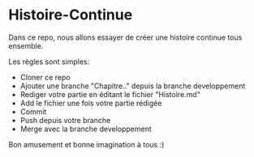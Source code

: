 # Histoire-Continue
Dans ce repo, nous allons essayer de créer une histoire continue tous ensemble.

Les règles sont simples:

  * Cloner ce repo
  * Ajouter une branche "Chapitre.." depuis la branche developpement
  * Rediger votre partie en éditant le fichier "Histoire.md"
  * Add le fichier une fois votre partie rédigée
  * Commit
  * Push depuis votre branche
  * Merge avec la branche developpement
  
Bon amusement et bonne imagination à tous :)
